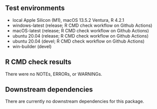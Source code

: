 ## Test environments
* local Apple Silicon (M1), macOS 13.5.2 Ventura, R 4.2.1
* windows-latest (release; R CMD check workflow on Github Actions)
* macOS-latest (release; R CMD check workflow on Github Actions)
* ubuntu 20.04 (release; R CMD check workflow on Github Actions)
* ubuntu 20.04 (devel; R CMD check workflow on Github Actions)
* win-builder (devel) 

## R CMD check results
There were no NOTEs, ERRORs, or WARNINGs.

## Downstream dependencies
There are currently no downstream dependencies for this package.
